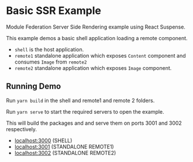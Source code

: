 # Basic SSR Example

Module Federation Server Side Rendering example using React Suspense.

This example demos a basic shell application loading a remote component.

- `shell` is the host application.
- `remote1` standalone application which exposes `Content` component and consumes `Image` from `remote2`
- `remote2` standalone application which exposes `Image` component.

## Running Demo

Run `yarn build` in the shell and remote1 and remote 2 folders. 

Run `yarn serve` to start the required servers to open the example.

This will build the packages and and serve them on ports 3001 and 3002 respectively.

- [localhost:3000](http://localhost:3000/) (SHELL)
- [localhost:3001](http://localhost:3001/) (STANDALONE REMOTE1)
- [localhost:3002](http://localhost:3002/) (STANDALONE REMOTE2)